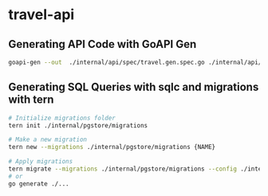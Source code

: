 # travel-api

## Generating API Code with GoAPI Gen

```bash
goapi-gen --out  ./internal/api/spec/travel.gen.spec.go ./internal/api/spec/travel.spec.json
```

## Generating SQL Queries with sqlc and migrations with tern

```bash
# Initialize migrations folder
tern init ./internal/pgstore/migrations

# Make a new migration
tern new --migrations ./internal/pgstore/migrations {NAME}

# Apply migrations
tern migrate --migrations ./internal/pgstore/migrations --config ./internal/pgstore/migrations/tern.conf
# or
go generate ./...
```

